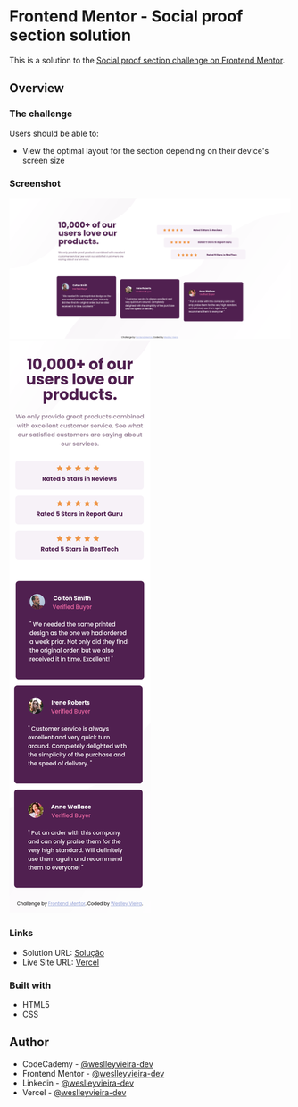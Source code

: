# Frontend Mentor - Social proof section solution

This is a solution to the [Social proof section challenge on Frontend Mentor](https://www.frontendmentor.io/challenges/social-proof-section-6e0qTv_bA).

## Overview

### The challenge

Users should be able to:

- View the optimal layout for the section depending on their device's screen size

### Screenshot

![PC](./Screenshot%20-%20PC.png)
![Mobile](./Screenshot%20-%20Mobile.png)

### Links

- Solution URL: [Solução](https://github.com/weslleyvieira-dev/Social-Proof-Section)
- Live Site URL: [Vercel](social-proof-section-nu-fawn.vercel.app)

### Built with

- HTML5
- CSS

## Author

- CodeCademy - [@weslleyvieira-dev](https://www.codecademy.com/profiles/weslleyvieira-dev)
- Frontend Mentor - [@weslleyvieira-dev](https://www.frontendmentor.io/profile/weslleyvieira-dev)
- Linkedin - [@weslleyvieira-dev](https://www.linkedin.com/in/weslleyvieira-dev/)
- Vercel - [@weslleyvieira-dev](https://vercel.com/weslleyvieira-projects)